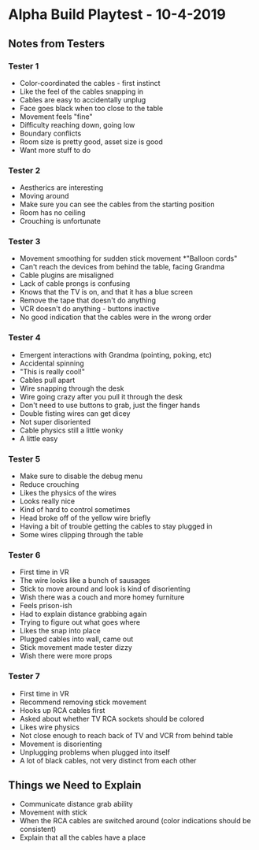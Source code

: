 # Alpha Build Playtest - 10-4-2019

## Notes from Testers

### Tester 1

* Color-coordinated the cables - first instinct
* Like the feel of the cables snapping in
* Cables are easy to accidentally unplug
* Face goes black when too close to the table
* Movement feels "fine"
* Difficulty reaching down, going low
* Boundary conflicts
* Room size is pretty good, asset size is good
* Want more stuff to do

### Tester 2

* Aestherics are interesting
* Moving around
* Make sure you can see the cables from the starting position
* Room has no ceiling
* Crouching is unfortunate

### Tester 3

* Movement smoothing for sudden stick movement
*"Balloon cords"
* Can't reach the devices from behind the table, facing Grandma
* Cable plugins are misaligned
* Lack of cable prongs is confusing
* Knows that the TV is on, and that it has a blue screen
* Remove the tape that doesn't do anything
* VCR doesn't do anything - buttons inactive
* No good indication that the cables were in the wrong order

### Tester 4

* Emergent interactions with Grandma (pointing, poking, etc)
* Accidental spinning
* "This is really cool!"
* Cables pull apart
* Wire snapping through the desk
* Wire going crazy after you pull it through the desk
* Don't need to use buttons to grab, just the finger hands
* Double fisting wires can get dicey
* Not super disoriented
* Cable physics still a little wonky
* A little easy

### Tester 5

* Make sure to disable the debug menu
* Reduce crouching
* Likes the physics of the wires
* Looks really nice
* Kind of hard to control sometimes
* Head broke off of the yellow wire briefly
* Having a bit of trouble getting the cables to stay plugged in
* Some wires clipping through the table

### Tester 6

* First time in VR
* The wire looks like a bunch of sausages
* Stick to move around and look is kind of disorienting
* Wish there was a couch and more homey furniture
* Feels prison-ish
* Had to explain distance grabbing again
* Trying to figure out what goes where
* Likes the snap into place
* Plugged cables into wall, came out
* Stick movement made tester dizzy
* Wish there were more props

### Tester 7

* First time in VR
* Recommend removing stick movement
* Hooks up RCA cables first
* Asked about whether TV RCA sockets should be colored
* Likes wire physics
* Not close enough to reach back of TV and VCR from behind table
* Movement is disorienting
* Unplugging problems when plugged into itself
* A lot of black cables, not very distinct from each other

## Things we Need to Explain

* Communicate distance grab ability
* Movement with stick
* When the RCA cables are switched around (color indications should be consistent)
* Explain that all the cables have a place
